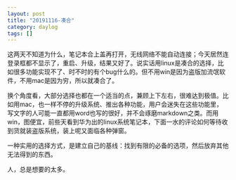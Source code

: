 ```yaml
---
layout: post
title: "20191116-凑合"
category: daylog
tags: []
---
```


这两天不知道为什么，笔记本合上盖再打开，无线网络不能自动连接；今天居然连登录框都不显示了，重启、升级，结果又好了。说实话用linux是凑合的选择，比如很多功能实现不了、时不时的有个bug什么的。但不用win是因为盗版加流氓软件，不用mac是因为穷，所以就凑合了。

换个角度看，大部分选择也都在一个适当的点，兼顾上下左右，很难达到极值。比如用mac，也一样不停的升级系统、推出各种功能，用户会迷失在这些功能里，写文字的人可能一直都用word也写的很好，并不会琢磨markdown之类。而用win，图便宜，前些天看到华为出的linux系统笔记本，下面一水的评论如何等待收到货就装盗版系统，装上呢又面临各种弹窗。

一种实用的选择方式，是建立自己的基线：找到有限的必备的选项，然后放弃其他无法得到的东西。

人，总是想要的太多。